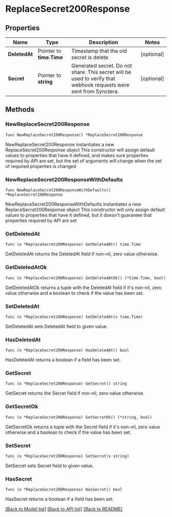 # ReplaceSecret200Response

## Properties

Name | Type | Description | Notes
------------ | ------------- | ------------- | -------------
**DeletedAt** | Pointer to **time.Time** | Timestamp that the old secret is delete | [optional] 
**Secret** | Pointer to **string** | Generated secret. Do not share. This secret will be used to verify that webhook requests were sent from Synctera. | [optional] 

## Methods

### NewReplaceSecret200Response

`func NewReplaceSecret200Response() *ReplaceSecret200Response`

NewReplaceSecret200Response instantiates a new ReplaceSecret200Response object
This constructor will assign default values to properties that have it defined,
and makes sure properties required by API are set, but the set of arguments
will change when the set of required properties is changed

### NewReplaceSecret200ResponseWithDefaults

`func NewReplaceSecret200ResponseWithDefaults() *ReplaceSecret200Response`

NewReplaceSecret200ResponseWithDefaults instantiates a new ReplaceSecret200Response object
This constructor will only assign default values to properties that have it defined,
but it doesn't guarantee that properties required by API are set

### GetDeletedAt

`func (o *ReplaceSecret200Response) GetDeletedAt() time.Time`

GetDeletedAt returns the DeletedAt field if non-nil, zero value otherwise.

### GetDeletedAtOk

`func (o *ReplaceSecret200Response) GetDeletedAtOk() (*time.Time, bool)`

GetDeletedAtOk returns a tuple with the DeletedAt field if it's non-nil, zero value otherwise
and a boolean to check if the value has been set.

### SetDeletedAt

`func (o *ReplaceSecret200Response) SetDeletedAt(v time.Time)`

SetDeletedAt sets DeletedAt field to given value.

### HasDeletedAt

`func (o *ReplaceSecret200Response) HasDeletedAt() bool`

HasDeletedAt returns a boolean if a field has been set.

### GetSecret

`func (o *ReplaceSecret200Response) GetSecret() string`

GetSecret returns the Secret field if non-nil, zero value otherwise.

### GetSecretOk

`func (o *ReplaceSecret200Response) GetSecretOk() (*string, bool)`

GetSecretOk returns a tuple with the Secret field if it's non-nil, zero value otherwise
and a boolean to check if the value has been set.

### SetSecret

`func (o *ReplaceSecret200Response) SetSecret(v string)`

SetSecret sets Secret field to given value.

### HasSecret

`func (o *ReplaceSecret200Response) HasSecret() bool`

HasSecret returns a boolean if a field has been set.


[[Back to Model list]](../README.md#documentation-for-models) [[Back to API list]](../README.md#documentation-for-api-endpoints) [[Back to README]](../README.md)


